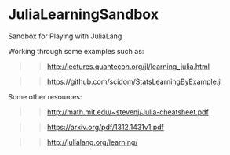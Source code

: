 # JuliaLearningSandbox
Sandbox for Playing with JuliaLang

Working through some examples such as:
  >> http://lectures.quantecon.org/jl/learning_julia.html

  >> https://github.com/scidom/StatsLearningByExample.jl

Some other resources:
  >> http://math.mit.edu/~stevenj/Julia-cheatsheet.pdf
  
  >> https://arxiv.org/pdf/1312.1431v1.pdf
  
  >> http://julialang.org/learning/
  

